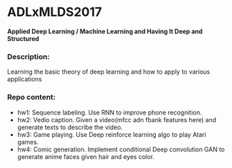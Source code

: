 # ADLxMLDS2017
**Applied Deep Learning / Machine Learning and Having It Deep and Structured**
### Description:
Learning the basic theory of deep learning and how to apply to various applications

### Repo content:
* hw1: Sequence labeling. Use RNN to improve phone recognition.
* hw2: Vedio caption. Given a video(mfcc adn fbank features here) and generate texts to describe the video.
* hw3: Game playing. Use Deep reinforce learning algo to play Atari games.
* hw4: Comic generation. Implement conditional Deep convolution GAN to generate anime faces given hair and eyes color.
